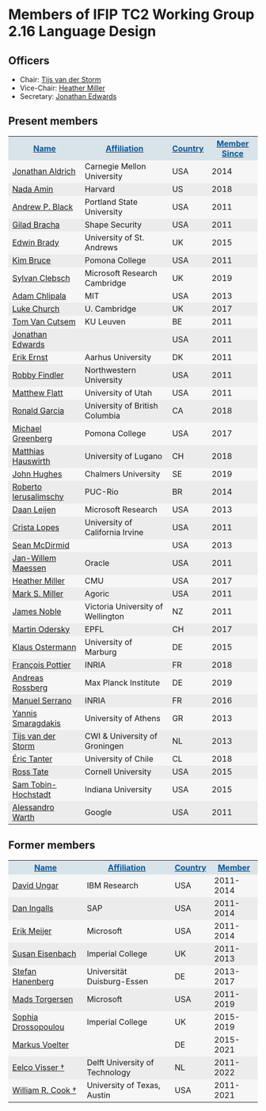 # Members of IFIP TC2 Working Group 2.16 Language Design

## Officers

- Chair: [Tijs van der Storm](http://homepages.cwi.nl/~storm/)
- Vice-Chair: [Heather Miller](http://heather.miller.am/)
- Secretary: [Jonathan Edwards](http://alarmingdevelopment.org/)


## Present members

<table border="0" cellspacing="0" cellpadding="5">
<tr><th class="twikiFirstCol" bgcolor="#d9e3ea"><a href="GroupMembers661c.html?sortcol=0&amp;table=1&amp;up=0#sorted_table" title="Sort by this column"><font color="#005aa0"> Name</font></a> </th><th bgcolor="#d9e3ea"><a href="GroupMembers90c9.html?sortcol=1&amp;table=1&amp;up=0#sorted_table" title="Sort by this column"><font color="#005aa0"> Affiliation</font></a> </th><th bgcolor="#d9e3ea"><a href="GroupMembers0c2d.html?sortcol=2&amp;table=1&amp;up=0#sorted_table" title="Sort by this column"><font color="#005aa0"> Country</font></a> </th><th bgcolor="#d9e3ea"><a href="GroupMembers43a5.html?sortcol=3&amp;table=1&amp;up=0#sorted_table" title="Sort by this column"><font color="#005aa0"> Member Since</font></a> </th></tr>
<tr><td class="twikiFirstCol" bgcolor="#f6f6f6"> <a href="http://www.cs.cmu.edu/~./aldrich/" target="_top">Jonathan Aldrich</a> </td><td bgcolor="#f6f6f6"> Carnegie Mellon University </td><td bgcolor="#f6f6f6"> USA </td><td bgcolor="#f6f6f6"> 2014 </td></tr>
<tr><td class="twikiFirstCol" bgcolor="#ececec"> <a href="http://namin.org/" target="_top">Nada Amin</a> </td><td bgcolor="#ececec"> Harvard </td><td bgcolor="#ececec"> US </td><td bgcolor="#ececec"> 2018 </td></tr>
<tr><td class="twikiFirstCol" bgcolor="#f6f6f6"> <a href="http://www.cs.pdx.edu/~black" target="_top">Andrew P. Black</a> </td><td bgcolor="#f6f6f6"> Portland State University </td><td bgcolor="#f6f6f6"> USA </td><td bgcolor="#f6f6f6"> 2011 </td></tr>
<tr><td class="twikiFirstCol" bgcolor="#ececec"> <a href="http://bracha.org/Site/Home.html" target="_top">Gilad Bracha</a> </td><td bgcolor="#ececec"> Shape Security </td><td bgcolor="#ececec"> USA </td><td bgcolor="#ececec"> 2011 </td></tr>
<tr><td class="twikiFirstCol" bgcolor="#f6f6f6"> <a href="https://edwinb.wordpress.com/" target="_top">Edwin Brady</a> </td><td bgcolor="#f6f6f6"> University of St. Andrews </td><td bgcolor="#f6f6f6"> UK </td><td bgcolor="#f6f6f6"> 2015 </td></tr>
<tr><td class="twikiFirstCol" bgcolor="#ececec"> <a href="http://www.cs.pomona.edu/~kim" target="_top">Kim Bruce</a> </td><td bgcolor="#ececec"> Pomona College </td><td bgcolor="#ececec"> USA </td><td bgcolor="#ececec"> 2011 </td></tr>
<tr><td class="twikiFirstCol" bgcolor="#f6f6f6"> <a href="https://www.ponylang.io/" target="_top">Sylvan Clebsch</a> </td><td bgcolor="#f6f6f6"> Microsoft Research Cambridge </td><td bgcolor="#f6f6f6"> UK </td><td bgcolor="#f6f6f6"> 2019 </td></tr>
<tr><td class="twikiFirstCol" bgcolor="#f6f6f6"> <a href="http://adam.chlipala.net/" target="_top">Adam Chlipala</a> </td><td bgcolor="#f6f6f6"> MIT </td><td bgcolor="#f6f6f6"> USA </td><td bgcolor="#f6f6f6"> 2013 </td></tr>
<tr><td class="twikiFirstCol" bgcolor="#ececec"> <a href="https://lukechurchnet.appspot.com/" target="_top">Luke Church</a> </td><td bgcolor="#ececec"> U. Cambridge </td><td bgcolor="#ececec"> UK </td><td bgcolor="#ececec"> 2017 </td></tr>
<tr><td class="twikiFirstCol" bgcolor="#f6f6f6"> <a class="twikiLink" href="TomVanCutsem.html">Tom Van Cutsem</a> </td><td bgcolor="#f6f6f6"> KU Leuven </td><td bgcolor="#f6f6f6"> BE </td><td bgcolor="#f6f6f6"> 2011 </td></tr>
<tr><td class="twikiFirstCol" bgcolor="#ececec"> <a href="http://alarmingdevelopment.org/" target="_top">Jonathan Edwards</a> </td><td bgcolor="#ececec"> &nbsp; </td><td bgcolor="#ececec"> USA </td><td bgcolor="#ececec"> 2011 </td></tr>
<tr><td class="twikiFirstCol" bgcolor="#f6f6f6"> <a href="http://pure.au.dk/portal/en/eernst@cs.au.dk" target="_top">Erik Ernst</a> </td><td bgcolor="#f6f6f6"> Aarhus University </td><td bgcolor="#f6f6f6"> DK </td><td bgcolor="#f6f6f6"> 2011 </td></tr>
<tr><td class="twikiFirstCol" bgcolor="#ececec"> <a href="http://www.eecs.northwestern.edu/~robby/" target="_top">Robby Findler</a> </td><td bgcolor="#ececec"> Northwestern University </td><td bgcolor="#ececec"> USA </td><td bgcolor="#ececec"> 2011 </td></tr>
<tr><td class="twikiFirstCol" bgcolor="#f6f6f6"> <a href="http://www.cs.utah.edu/~mflatt/" target="_top">Matthew Flatt</a> </td><td bgcolor="#f6f6f6"> University of Utah </td><td bgcolor="#f6f6f6"> USA </td><td bgcolor="#f6f6f6"> 2011 </td></tr>
<tr><td class="twikiFirstCol" bgcolor="#ececec"> <a href="https://www.cs.ubc.ca/~rxg/" target="_top">Ronald Garcia</a> </td><td bgcolor="#ececec"> University of British Columbia </td><td bgcolor="#ececec"> CA </td><td bgcolor="#ececec"> 2018 </td></tr>
<tr><td class="twikiFirstCol" bgcolor="#f6f6f6"> <a href="http://www.cs.pomona.edu/~michael/" target="_top">Michael Greenberg</a> </td><td bgcolor="#f6f6f6"> Pomona College </td><td bgcolor="#f6f6f6"> USA </td><td bgcolor="#f6f6f6"> 2017 </td></tr>
<tr><td class="twikiFirstCol" bgcolor="#ececec"> <a href="https://www.inf.usi.ch/faculty/hauswirth/" target="_top">Matthias Hauswirth</a> </td><td bgcolor="#ececec"> University of Lugano </td><td bgcolor="#ececec"> CH </td><td bgcolor="#ececec"> 2018 </td></tr>
<tr><td class="twikiFirstCol" bgcolor="#f6f6f6"> <a href="http://www.cse.chalmers.se/~rjmh/" target="_top">John Hughes</a> </td><td bgcolor="#f6f6f6"> Chalmers University </td><td bgcolor="#f6f6f6"> SE </td><td bgcolor="#f6f6f6"> 2019 </td></tr>
<tr><td class="twikiFirstCol" bgcolor="#ececec"> <a href="http://www.inf.puc-rio.br/~roberto/" target="_top">Roberto Ierusalimschy</a> </td><td bgcolor="#ececec"> PUC-Rio </td><td bgcolor="#ececec"> BR </td><td bgcolor="#ececec"> 2014 </td></tr>
<tr><td class="twikiFirstCol" bgcolor="#f6f6f6"> <a href="http://research.microsoft.com/en-us/people/daan/" target="_top">Daan Leijen</a> </td><td bgcolor="#f6f6f6"> Microsoft Research </td><td bgcolor="#f6f6f6"> USA </td><td bgcolor="#f6f6f6"> 2013 </td></tr>
<tr><td class="twikiFirstCol" bgcolor="#ececec"> <a href="http://www.ics.uci.edu/~lopes/" target="_top">Crista Lopes</a> </td><td bgcolor="#ececec"> University of California Irvine </td><td bgcolor="#ececec"> USA </td><td bgcolor="#ececec"> 2011 </td></tr>
<tr><td class="twikiFirstCol" bgcolor="#f6f6f6"> <a href="http://research.microsoft.com/people/smcdirm/" target="_top">Sean McDirmid</a> </td><td bgcolor="#f6f6f6"> &nbsp; </td><td bgcolor="#f6f6f6"> USA </td><td bgcolor="#f6f6f6"> 2013 </td></tr>
<tr><td class="twikiFirstCol" bgcolor="#ececec"> <a href="http://www.linkedin.com/in/janwillemmaessen" target="_top">Jan-Willem Maessen</a> </td><td bgcolor="#ececec"> Oracle </td><td bgcolor="#ececec"> USA </td><td bgcolor="#ececec"> 2011 </td></tr>
<tr><td class="twikiFirstCol" bgcolor="#f6f6f6"> <a href="http://heather.miller.am/" target="_top">Heather Miller</a> </td><td bgcolor="#f6f6f6"> CMU </td><td bgcolor="#f6f6f6"> USA </td><td bgcolor="#f6f6f6"> 2017 </td></tr>
<tr><td class="twikiFirstCol" bgcolor="#ececec"> <a href="http://research.google.com/pubs/author35958.html" target="_top">Mark S. Miller</a> </td><td bgcolor="#ececec"> Agoric </td><td bgcolor="#ececec"> USA </td><td bgcolor="#ececec"> 2011 </td></tr>
<tr><td class="twikiFirstCol" bgcolor="#f6f6f6"> <a href="http://homepages.ecs.vuw.ac.nz/~kjx" target="_top">James Noble</a> </td><td bgcolor="#f6f6f6"> Victoria University of Wellington </td><td bgcolor="#f6f6f6"> NZ </td><td bgcolor="#f6f6f6"> 2011 </td></tr>
<tr><td class="twikiFirstCol" bgcolor="#ececec"> <a href="http://lampwww.epfl.ch/~odersky/" target="_top">Martin Odersky</a> </td><td bgcolor="#ececec"> EPFL </td><td bgcolor="#ececec"> CH </td><td bgcolor="#ececec"> 2017 </td></tr>
<tr><td class="twikiFirstCol" bgcolor="#f6f6f6"> <a href="http://www.informatik.uni-marburg.de/~kos/" target="_top">Klaus Ostermann</a> </td><td bgcolor="#f6f6f6"> University of Marburg </td><td bgcolor="#f6f6f6"> DE </td><td bgcolor="#f6f6f6"> 2015 </td></tr>
<tr><td class="twikiFirstCol" bgcolor="#ececec"> <a href="http://gallium.inria.fr/~fpottier/" target="_top">François Pottier</a> </td><td bgcolor="#ececec"> INRIA </td><td bgcolor="#ececec"> FR </td><td bgcolor="#ececec"> 2018 </td></tr>
<tr><td class="twikiFirstCol" bgcolor="#f6f6f6"> <a href="https://people.mpi-sws.org/~rossberg/" target="_top">Andreas Rossberg</a> </td><td bgcolor="#f6f6f6"> Max Planck Institute </td><td bgcolor="#f6f6f6"> DE </td><td bgcolor="#f6f6f6"> 2019 </td></tr>
<tr><td class="twikiFirstCol" bgcolor="#ececec"> <a href="https://www-sop.inria.fr/members/Manuel.Serrano/" target="_top">Manuel Serrano</a> </td><td bgcolor="#ececec"> INRIA </td><td bgcolor="#ececec"> FR </td><td bgcolor="#ececec"> 2016 </td></tr>
<tr><td class="twikiFirstCol" bgcolor="#f6f6f6"> <a href="http://cgi.di.uoa.gr/~smaragd/" target="_top">Yannis Smaragdakis</a> </td><td bgcolor="#f6f6f6"> University of Athens </td><td bgcolor="#f6f6f6"> GR </td><td bgcolor="#f6f6f6"> 2013 </td></tr>
<tr><td class="twikiFirstCol" bgcolor="#ececec"> <a href="http://homepages.cwi.nl/~storm/" target="_top">Tijs van der Storm</a> </td><td bgcolor="#ececec"> CWI &amp; University of Groningen </td><td bgcolor="#ececec"> NL </td><td bgcolor="#ececec"> 2013 </td></tr>
<tr><td class="twikiFirstCol" bgcolor="#f6f6f6"> <a href="https://www.dcc.uchile.cl/eric_tanter" target="_top">Éric Tanter</a> </td><td bgcolor="#f6f6f6"> University of Chile </td><td bgcolor="#f6f6f6"> CL </td><td bgcolor="#f6f6f6"> 2018 </td></tr>
<tr><td class="twikiFirstCol" bgcolor="#ececec"> <a href="http://www.cs.cornell.edu/~ross/" target="_top">Ross Tate</a> </td><td bgcolor="#ececec"> Cornell University </td><td bgcolor="#ececec"> USA </td><td bgcolor="#ececec"> 2015 </td></tr>
<tr><td class="twikiFirstCol" bgcolor="#f6f6f6"> <a href="http://samth.github.io/" target="_top">Sam Tobin-Hochstadt</a> </td><td bgcolor="#f6f6f6"> Indiana University </td><td bgcolor="#f6f6f6"> USA </td><td bgcolor="#f6f6f6"> 2015 </td></tr>
<tr><td class="twikiFirstCol" bgcolor="#ececec"> <a href="http://tinlizzie.org/~awarth" target="_top">Alessandro Warth</a> </td><td bgcolor="#ececec"> Google </td><td bgcolor="#ececec"> USA </td><td bgcolor="#ececec"> 2011 </td></tr>
</table>

## Former members

<table border="0" cellspacing="0" cellpadding="5">
<tr><th class="twikiFirstCol" bgcolor="#d9e3ea"><a href="GroupMembers8f59.html?sortcol=0&amp;table=2&amp;up=0#sorted_table" title="Sort by this column"><font color="#005aa0"> Name</font></a> </th><th bgcolor="#d9e3ea"><a href="GroupMembers5b17.html?sortcol=1&amp;table=2&amp;up=0#sorted_table" title="Sort by this column"><font color="#005aa0"> Affiliation</font></a> </th><th bgcolor="#d9e3ea"><a href="GroupMemberse04a.html?sortcol=2&amp;table=2&amp;up=0#sorted_table" title="Sort by this column"><font color="#005aa0"> Country</font></a> </th><th bgcolor="#d9e3ea"><a href="GroupMembers1247.html?sortcol=3&amp;table=2&amp;up=0#sorted_table" title="Sort by this column"><font color="#005aa0"> Member</font></a> </th></tr>
<tr><td class="twikiFirstCol" bgcolor="#f6f6f6"> <a href="https://researcher.ibm.com/researcher/view.php?person=us-davidungar" target="_top">David Ungar</a> </td><td bgcolor="#f6f6f6"> IBM Research </td><td bgcolor="#f6f6f6"> USA </td><td bgcolor="#f6f6f6"> 2011-2014 </td></tr>
<tr><td class="twikiFirstCol" bgcolor="#ececec"> <a href="http://en.wikipedia.org/wiki/Daniel_Henry_Holmes_Ingalls,_Jr." target="_top">Dan Ingalls</a> </td><td bgcolor="#ececec"> SAP </td><td bgcolor="#ececec"> USA </td><td bgcolor="#ececec"> 2011-2014 </td></tr>
<tr><td class="twikiFirstCol" bgcolor="#f6f6f6"> <a href="http://research.microsoft.com/en-us/um/people/emeijer/default.aspx" target="_top">Erik Meijer</a> </td><td bgcolor="#f6f6f6"> Microsoft </td><td bgcolor="#f6f6f6"> USA </td><td bgcolor="#f6f6f6"> 2011-2014 </td></tr>
<tr><td class="twikiFirstCol" bgcolor="#ececec"> <a href="http://www.doc.ic.ac.uk/~susan" target="_top">Susan Eisenbach</a> </td><td bgcolor="#ececec"> Imperial College </td><td bgcolor="#ececec"> UK </td><td bgcolor="#ececec"> 2011-2013 </td></tr>
<tr><td class="twikiFirstCol" bgcolor="#f6f6f6"> <a href="http://www.dawis.wiwi.uni-due.de/team/stefan-hanenberg/" target="_top">Stefan Hanenberg</a> </td><td bgcolor="#f6f6f6"> Universität Duisburg-Essen </td><td bgcolor="#f6f6f6"> DE </td><td bgcolor="#f6f6f6"> 2013-2017 </td></tr>
<tr><td class="twikiFirstCol" bgcolor="#ececec"> <a href="http://blogs.msdn.com/madst/" target="_top">Mads Torgersen</a> </td><td bgcolor="#ececec"> Microsoft </td><td bgcolor="#ececec"> USA </td><td bgcolor="#ececec"> 2011-2019 </td></tr>

<tr><td class="twikiFirstCol" bgcolor="#f6f6f6"> <a href="https://wp.doc.ic.ac.uk/sd/" target="_top">Sophia Drossopoulou</a> </td><td bgcolor="#f6f6f6"> Imperial College </td><td bgcolor="#f6f6f6"> UK </td><td bgcolor="#f6f6f6"> 2015-2019 </td></tr>

<tr><td class="twikiFirstCol" bgcolor="#f6f6f6"> <a href="http://www.voelter.de/" target="_top">Markus Voelter</a> </td><td bgcolor="#f6f6f6"> &nbsp; </td><td bgcolor="#f6f6f6"> DE </td><td bgcolor="#f6f6f6"> 2015-2021 </td></tr>

<tr><td class="twikiFirstCol" bgcolor="#ececec"> <a href="http://eelcovisser.org/" target="_top">Eelco Visser †</a> </td><td bgcolor="#ececec"> Delft University of Technology </td><td bgcolor="#ececec"> NL </td><td bgcolor="#ececec"> 2011-2022 </td></tr>

<tr><td class="twikiFirstCol" bgcolor="#f6f6f6"> <a href="http://www.cs.utexas.edu/users/wcook" target="_top">William R. Cook †</a> </td><td bgcolor="#f6f6f6"> University of Texas, Austin </td><td bgcolor="#f6f6f6"> USA </td><td bgcolor="#f6f6f6"> 2011-2021 </td></tr>

</table>
